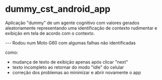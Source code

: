 # dummy_cst_android_app
Aplicação "dummy" de um agente cognitivo com valores gerados aleatoriamente representando uma identificação de contexto rudimentar e exibição em tela de acordo com o contexto. 

--- Rodou num Moto G60 com algumas falhas não identificadas 

como: 
- mudança de texto de exibição apenas após clicar "next" 
- texto incompleto ao retornar do modo "idle" do celular 
- correção dos problemas ao minimizar e abrir novamente o app
